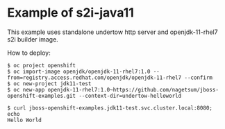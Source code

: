 # Example of s2i-java11
This example uses standalone undertow http server and openjdk-11-rhel7 s2i builder image.

How to deploy:
```
$ oc project openshift
$ oc import-image openjdk/openjdk-11-rhel7:1.0 --from=registry.access.redhat.com/openjdk/openjdk-11-rhel7 --confirm
$ oc new-project jdk11-test
$ oc new-app openjdk-11-rhel7:1.0~https://github.com/nagetsum/jboss-openshift-examples.git --context-dir=undertow-helloworld

$ curl jboss-openshift-examples.jdk11-test.svc.cluster.local:8080; echo
Hello World
```
